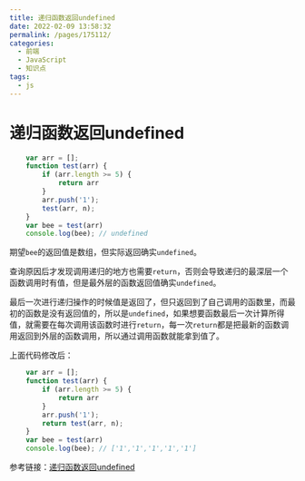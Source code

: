 ```yaml
---
title: 递归函数返回undefined
date: 2022-02-09 13:58:32
permalink: /pages/175112/
categories:
  - 前端
  - JavaScript
  - 知识点
tags:
  - js
---
```

# 递归函数返回undefined
```js
    var arr = [];
    function test(arr) {
        if (arr.length >= 5) {
            return arr
        }
        arr.push('1');
        test(arr, n);
    }
    var bee = test(arr)
    console.log(bee); // undefined
```
期望`bee`的返回值是数组，但实际返回确实`undefined`。

查询原因后才发现调用递归的地方也需要`return`，否则会导致递归的最深层一个函数调用时有值，但是最外层的函数返回值确实`undefined`。

最后一次进行递归操作的时候值是返回了，但只返回到了自己调用的函数里，而最初的函数是没有返回值的，所以是`undefined`，如果想要函数最后一次计算所得值，就需要在每次调用该函数时进行`return`，每一次`return`都是把最新的函数调用返回到外层的函数调用，所以通过调用函数就能拿到值了。

上面代码修改后：
```js
    var arr = [];
    function test(arr) {
        if (arr.length >= 5) {
            return arr
        }
        arr.push('1');
        return test(arr, n);
    }
    var bee = test(arr)
    console.log(bee); // ['1','1','1','1','1']
```

参考链接：[递归函数返回undefined](https://www.cnblogs.com/momo798/p/11718639.html)